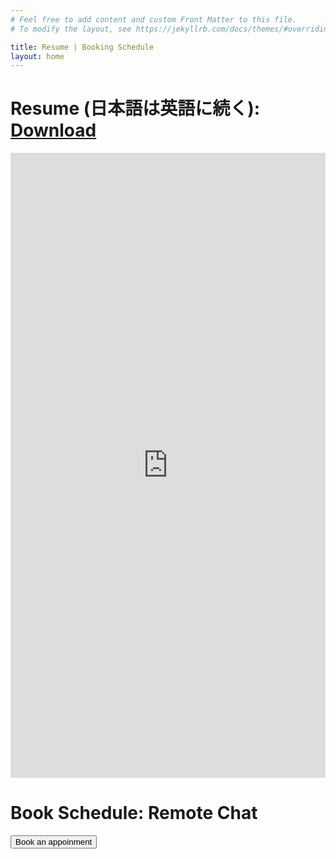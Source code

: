 ```yaml
---
# Feel free to add content and custom Front Matter to this file.
# To modify the layout, see https://jekyllrb.com/docs/themes/#overriding-theme-defaults

title: Resume | Booking Schedule
layout: home
---
```


# Resume (日本語は英語に続く): [Download](https://docs.google.com/document/d/1G-Ve5RgPX9OChY1vUnKaHwharAgfwSop/edit)

<iframe
    src="https://docs.google.com/document/d/e/2PACX-1vRSJB4d3v2pHuwu362aqDlWva2Zwjyk9YqY-JbtxIODSeI7CQCM4luK7XMRfCjYXA/pub?embedded=true"
    style="margin:0px;padding:0px;overflow:hidden;"
    width="100%"
    height="1000px"
    frameborder="0"
></iframe>
<br />

# Book Schedule: Remote Chat
<a href="https://calendar.app.google/rzRnYrxEPQybRQA16" target="_blank">
    <button>Book an appoinment</button>
</a>

